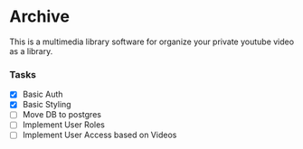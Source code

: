 # Archive

This is a multimedia library software for organize your private youtube video as a library.

### Tasks

- [x] Basic Auth
- [x] Basic Styling
- [ ] Move DB to postgres
- [ ] Implement User Roles
- [ ] Implement User Access based on Videos
